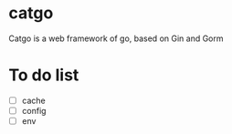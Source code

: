 # catgo
Catgo is a web framework of go, based on Gin and Gorm

# To do list

*[ ] cache
*[ ] config 
*[ ] env
